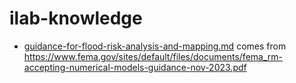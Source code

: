 # ilab-knowledge

- [guidance-for-flood-risk-analysis-and-mapping.md](guidance-for-flood-risk-analysis-and-mapping.md) comes from https://www.fema.gov/sites/default/files/documents/fema_rm-accepting-numerical-models-guidance-nov-2023.pdf
